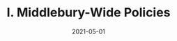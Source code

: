 ---
slug: "/pages/iv.-policies-for-the-institute/a.-academic-policies/a.8.-leaves-of-absence-withdrawal-suspension-expulsion-and-graduation"
date: "2021-05-01"
title: "I. Middlebury-Wide Policies"
---